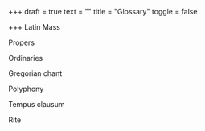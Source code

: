 +++
draft = true
text = ""
title = "Glossary"
toggle = false

+++
Latin Mass

Propers

Ordinaries

Gregorian chant

Polyphony

Tempus clausum

Rite